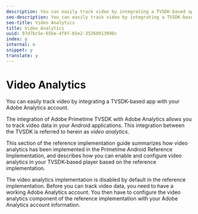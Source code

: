 ```yaml
---
description: You can easily track video by integrating a TVSDK-based app with your Adobe Analytics account.
seo-description: You can easily track video by integrating a TVSDK-based app with your Adobe Analytics account.
seo-title: Video Analytics
title: Video Analytics
uuid: 97d7bc5e-65be-4f8f-b5e2-35268913998c
index: y
internal: n
snippet: y
translate: y
---
```


# Video Analytics

You can easily track video by integrating a TVSDK-based app with your Adobe Analytics account.

The integration of Adobe Primetime TVSDK with Adobe Analytics allows you to track video data in your Android applications. This integration between the TVSDK is referred to herein as *video analytics*. 

This section of the reference implementation guide summarizes how video analytics has been implemented in the Primetime Android Reference Implementation, and describes how you can enable and configure video analytics in your TVSDK-based player based on the reference implementation. 

The video analytics implementation is disabled by default in the reference implementation. Before you can track video data, you need to have a working Adobe Analytics account. You then have to configure the video analytics component of the reference implementation with your Adobe Analytics account information.
